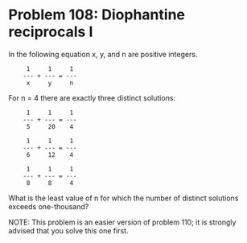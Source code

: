 # Problem 108: Diophantine reciprocals I

In the following equation x, y, and n are positive integers.
```
	 1     1     1
	--- + --- = ---
	 x     y     n
```

For n = 4 there are exactly three distinct solutions:
```
	 1     1     1
	--- + --- = ---
	 5     20    4

	 1     1     1
	--- + --- = ---
	 6     12    4

	 1     1     1
	--- + --- = ---
	 8     8     4
```
	 
What is the least value of n for which the number of distinct solutions exceeds one-thousand?

NOTE: This problem is an easier version of problem 110; it is strongly advised that you solve this one first.
